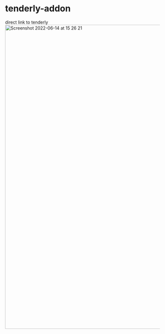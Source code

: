 # tenderly-addon

direct link to tenderly
<img width="989" alt="Screenshot 2022-06-14 at 15 26 21" src="https://user-images.githubusercontent.com/83345377/173588548-2dced569-6a80-4e3a-a560-ec3c32dfef84.png">
